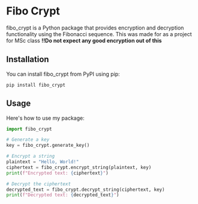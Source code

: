 # Fibo Crypt

fibo_crypt is a Python package that provides encryption and decryption functionality using the Fibonacci sequence. This was made for as a project for MSc class **!!Do not expect any good encryption out of this**

## Installation

You can install fibo_crypt from PyPI using pip:

`pip install fibo_crypt`
## Usage

Here's how to use my package:

```python
import fibo_crypt

# Generate a key
key = fibo_crypt.generate_key()

# Encrypt a string
plaintext = "Hello, World!"
ciphertext = fibo_crypt.encrypt_string(plaintext, key)
print(f"Encrypted text: {ciphertext}")

# Decrypt the ciphertext
decrypted_text = fibo_crypt.decrypt_string(ciphertext, key)
print(f"Decrypted text: {decrypted_text}")

